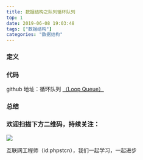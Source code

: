 ```yaml
---
title: 数据结构之队列循环队列
top: 1
date: 2019-06-08 19:03:48
tags: ["数据结构"]
categories: "数据结构"
---
```

### 定义

### 代码
github 地址：循环队列 [（Loop Queue）](https://github.com/xushuhui/Data-Structures/tree/master/Queue/LoopQueue.php)

### 总结

### 欢迎扫描下方二维码，持续关注：
![](http://ww1.sinaimg.cn/large/a616b9a4gy1g4xzv954a4j20760763yo.jpg)

互联网工程师（id:phpstcn），我们一起学习，一起进步